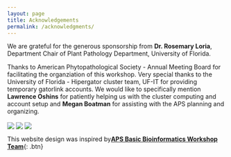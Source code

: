 ```yaml
---
layout: page
title: Acknowledgements
permalink: /acknowledgments/
---
```


We are grateful for the generous sponsorship from **Dr. Rosemary Loria**, Department Chair of Plant Pathology Department, University of Florida. 

Thanks to American Phytopathological Society - Annual Meeting Board for facilitating the organziation of this workshop. Very special thanks to the University of Florida - Hipergator cluster team, UF-IT for providing temporary gatorlink accounts. We would like to specifically mention **Lawrence Oshins** for patiently helping us with the cluster computing and account setup and **Megan Boatman** for assisting with the APS planning and organizing.

<img src="{{site.baseSite}}fig/plant_path.png" align="center">

<img src="{{site.baseSite}}fig/hipergator.png" align="center">    

<img src="{{site.baseSite}}fig/APS_plant_health_banner.png" align="center">

This website design was inspired by[**APS Basic Bioinformatics Workshop Team**](https://github.com/BioInfoAPS){: .btn}

